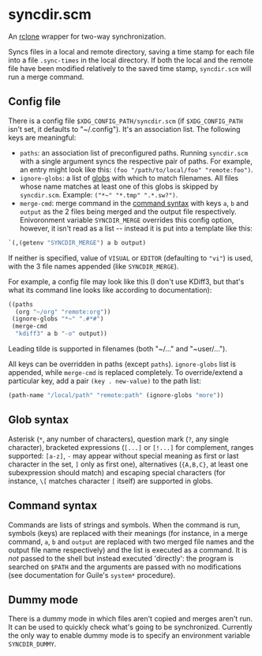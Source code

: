 # syncdir.scm

An [rclone][rclone] wrapper for two-way synchronization.

Syncs files in a local and remote directory, saving a time stamp for
each file into a file `.sync-times` in the local directory. If both
the local and the remote file have been modified relatively to the
saved time stamp, `syncdir.scm` will run a merge command.

## Config file

There is a config file `$XDG_CONFIG_PATH/syncdir.scm` (if
`$XDG_CONFIG_PATH` isn't set, it defaults to "~/.config"). It's an
association list. The following keys are meaningful:
- `paths`: an association list of preconfigured paths. Running
  `syncdir.scm` with a single argument syncs the respective pair of
  paths. For example, an entry might look like this: `(foo
  "/path/to/local/foo" "remote:foo")`.
- `ignore-globs`: a list of [globs](#glob-syntax) with which to match
  filenames. All files whose name matches at least one of this globs
  is skipped by `syncdir.scm`. Example: `("*~" "*.tmp" ".*.sw?")`.
- `merge-cmd`: merge command in the [command syntax](#command-syntax)
  with keys `a`, `b` and `output` as the 2 files being merged and the
  output file respectively. Enivoronment variable `SYNCDIR_MERGE`
  overrides this config option, however, it isn't read as a list --
  instead it is put into a template like this:
```scheme
`(,(getenv "SYNCDIR_MERGE") a b output)
```
  If neither is specified, value of `VISUAL` or `EDITOR` (defaulting
  to `"vi"`) is used, with the 3 file names appended (like
  `SYNCDIR_MERGE`).

For example, a config file may look like this (I don't use KDiff3, but
that's what its command line looks like according to documentation):
```scheme
((paths
  (org "~/org" "remote:org"))
 (ignore-globs "*~" ".#*#")
 (merge-cmd
  "kdiff3" a b "-o" output))
```

Leading tilde is supported in filenames (both "~/..." and
"~user/...").

All keys can be overridden in paths (except `paths`). `ignore-globs`
list is appended, while `merge-cmd` is replaced completely. To
override/extend a particular key, add a pair `(key . new-value)` to
the path list:
```scheme
(path-name "/local/path" "remote:path" (ignore-globs "more"))
```

## Glob syntax

Asterisk (`*`, any number of characters), question mark (`?`, any
single character), bracketed expressions (`[...]` or `[!...]` for
complement, ranges supported: `[a-z]`, `-` may appear without special
meaning as first or last character in the set, `]` only as first one),
alternatives (`{A,B,C}`, at least one subexpression should match) and
escaping special characters (for instance, `\[` matches character `[`
itself) are supported in globs.

## Command syntax

Commands are lists of strings and symbols. When the command is run,
symbols (keys) are replaced with their meanings (for instance, in a
merge command, `a`, `b` and `output` are replaced with two merged file
names and the output file name respectively) and the list is executed
as a command. It is *not* passed to the shell but instead executed
'directly': the program is searched on `$PATH` and the arguments are
passed with no modifications (see documentation for Guile's `system*`
procedure).

## Dummy mode

There is a dummy mode in which files aren't copied and merges aren't
run. It can be used to quickly check what's going to be synchronized.
Currently the only way to enable dummy mode is to specify an
environment variable `SYNCDIR_DUMMY`.

[rclone]: https://rclone.org/
